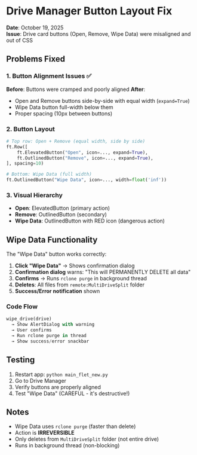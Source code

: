 # Drive Manager Button Layout Fix

**Date**: October 19, 2025  
**Issue**: Drive card buttons (Open, Remove, Wipe Data) were misaligned and out of CSS

## Problems Fixed

### 1. Button Alignment Issues ✅
**Before**: Buttons were cramped and poorly aligned
**After**: 
- Open and Remove buttons side-by-side with equal width (`expand=True`)
- Wipe Data button full-width below them
- Proper spacing (10px between buttons)

### 2. Button Layout
```python
# Top row: Open + Remove (equal width, side by side)
ft.Row([
    ft.ElevatedButton("Open", icon=..., expand=True),
    ft.OutlinedButton("Remove", icon=..., expand=True),
], spacing=10)

# Bottom: Wipe Data (full width)
ft.OutlinedButton("Wipe Data", icon=..., width=float('inf'))
```

### 3. Visual Hierarchy
- **Open**: ElevatedButton (primary action)
- **Remove**: OutlinedButton (secondary)
- **Wipe Data**: OutlinedButton with RED icon (dangerous action)

## Wipe Data Functionality

The "Wipe Data" button works correctly:

1. **Click "Wipe Data"** → Shows confirmation dialog
2. **Confirmation dialog** warns: "This will PERMANENTLY DELETE all data"
3. **Confirms** → Runs `rclone purge` in background thread
4. **Deletes**: All files from `remote:MultiDriveSplit` folder
5. **Success/Error notification** shown

### Code Flow
```python
wipe_drive(drive) 
  → Show AlertDialog with warning
  → User confirms
  → Run rclone purge in thread
  → Show success/error snackbar
```

## Testing
1. Restart app: `python main_flet_new.py`
2. Go to Drive Manager
3. Verify buttons are properly aligned
4. Test "Wipe Data" (CAREFUL - it's destructive!)

## Notes
- Wipe Data uses `rclone purge` (faster than delete)
- Action is **IRREVERSIBLE**
- Only deletes from `MultiDriveSplit` folder (not entire drive)
- Runs in background thread (non-blocking)
